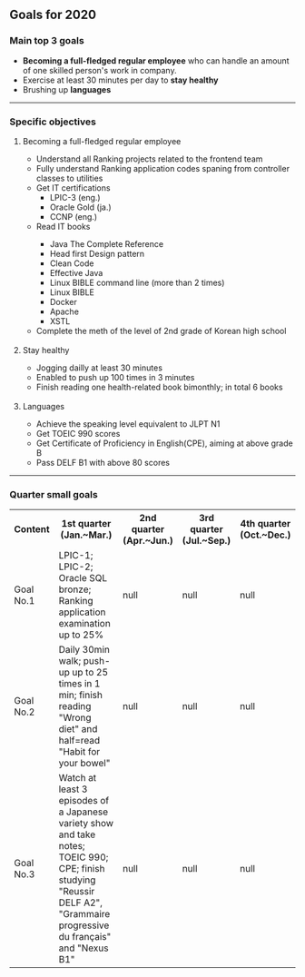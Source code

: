 ## Goals for 2020

### Main top 3 goals
- **Becoming a full-fledged regular employee** who can handle an amount of one skilled person's work in company.
- Exercise at least 30 minutes per day to **stay healthy**
- Brushing up **languages**

---

### Specific objectives
<ol>

  <!-- Goal No.1 -->
  <li>
    Becoming a full-fledged regular employee
  </li>
  <ul>
    <li>Understand all Ranking projects related to the frontend team</li>
    <li>Fully understand Ranking application codes spaning from controller classes to utilities</li>
    <li>Get IT certifications
    <ul>
      <li>LPIC-3 (eng.)</li>
      <li>Oracle Gold (ja.)</li>
      <li>CCNP (eng.)</li>
    </ul>
    <li>Read IT books</li>
    <ul>
      <li>Java The Complete Reference</li>
      <li>Head first Design pattern</li>
      <li>Clean Code</li>
      <li>Effective Java</li>
      <li>Linux BIBLE command line (more than 2 times)</li>
      <li>Linux BIBLE</li>
      <li>Docker</li>
      <li>Apache</li>
      <li>XSTL</li>
    </ul>
    <li>Complete the meth of the level of 2nd grade of Korean high school</li>
  </ul>
  <br>
  
  <!-- Goal No.2 -->
  <li>
    Stay healthy
  </li>
  <ul>
    <li>Jogging dailly at least 30 minutes</li>
    <li>Enabled to push up 100 times in 3 minutes</li>
    <li>Finish reading one health-related book bimonthly; in total 6 books</li>
  </ul>
  <br>
  
  <!-- Goal No.3 -->
  <li>
    Languages
  </li>
  <ul>
    <li>Achieve the speaking level equivalent to JLPT N1</li>
    <li>Get TOEIC 990 scores</li>
    <li>Get Certificate of Proficiency in English(CPE), aiming at above grade B</li>
    <li>Pass DELF B1 with above 80 scores</li>
  </ul>
</ol>

---

### Quarter small goals

<table>
  <tr>
    <th>Content</th>
    <th>1st quarter (Jan.~Mar.)</th>
    <th>2nd quarter (Apr.~Jun.)</th>
    <th>3rd quarter (Jul.~Sep.)</th>
    <th>4th quarter (Oct.~Dec.)</th>
  </tr>
  <tr>
    <td>Goal No.1</td>
    <td>LPIC-1; LPIC-2; Oracle SQL bronze; Ranking application examination up to 25%</td>
    <td>null</td>
    <td>null</td>
    <td>null</td>
  </tr>
  <tr>
    <td>Goal No.2</td>
    <td>Daily 30min walk; push-up up to 25 times in 1 min; finish reading "Wrong diet" and half=read "Habit for your bowel"</td>
    <td>null</td>
    <td>null</td>
    <td>null</td>
  </tr>
  <tr>
    <td>Goal No.3</td>
    <td>
      Watch at least 3 episodes of a Japanese variety show and take notes;
      TOEIC 990; 
      CPE; 
      finish studying "Reussir DELF A2", "Grammaire progressive du français" and "Nexus B1"
    </td>
    <td>null</td>
    <td>null</td>
    <td>null</td>
  </tr>
</table>

